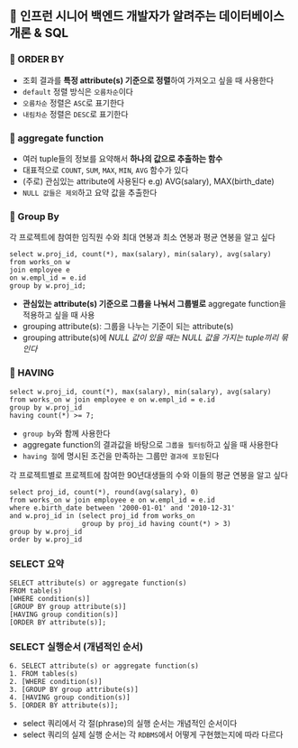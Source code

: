 ## :pushpin: 인프런 시니어 백엔드 개발자가 알려주는 데이터베이스 개론 & SQL

### :seedling: ORDER BY
- 조회 결과를 **특정 attribute(s) 기준으로 정렬**하여 가져오고 싶을 때 사용한다
- `default` 정렬 방식은 `오름차순`이다
- `오름차순` 정렬은 `ASC`로 표기한다
- `내림차순` 정렬은 `DESC`로 표기한다


### :seedling: aggregate function
- 여러 tuple들의 정보를 요약해서 **하나의 값으로 추출하는 함수**
- 대표적으로 `COUNT`, `SUM`, `MAX`, `MIN`, `AVG` 함수가 있다
- (주로) 관심있는 attribute에 사용된다 e.g) AVG(salary), MAX(birth_date)
- `NULL 값들은 제외`하고 요약 값을 추출한다


### :seedling: Group By
각 프로젝트에 참여한 임직원 수와 최대 연봉과 최소 연봉과 평균 연봉을 알고 싶다
```mysql
select w.proj_id, count(*), max(salary), min(salary), avg(salary)
from works_on w 
join employee e 
on w.empl_id = e.id
group by w.proj_id;
```
- **관심있는 attribute(s) 기준으로 그룹을 나눠서 그룹별로** aggregate function을 적용하고 싶을 때 사용
- grouping attribute(s): 그룹을 나누는 기준이 되는 attribute(s)
- grouping attribute(s)에 *NULL 값이 있을 때는 NULL 값을 가지는 tuple끼리 묶인다*


### :seedling: HAVING
```mysql
select w.proj_id, count(*), max(salary), min(salary), avg(salary)
from works_on w join employee e on w.empl_id = e.id
group by w.proj_id
having count(*) >= 7;
```
- `group by`와 함께 사용한다
- aggregate function의 결과값을 바탕으로 `그룹을 필터링`하고 싶을 때 사용한다
- `having 절`에 명시된 조건을 만족하는 그룹만 `결과에 포함`된다

각 프로젝트별로 프로젝트에 참여한 90년대생들의 수와 이들의 평균 연봉을 알고 싶다

```mysql
select proj_id, count(*), round(avg(salary), 0)
from works_on w join employee e on w.empl_id = e.id
where e.birth_date between '2000-01-01' and '2010-12-31'
and w.proj_id in (select proj_id from works_on
                  group by proj_id having count(*) > 3)
group by w.proj_id
order by w.proj_id
```

### SELECT 요약
```mysql
SELECT attribute(s) or aggregate function(s)
FROM table(s)
[WHERE condition(s)]
[GROUP BY group attribute(s)]
[HAVING group condition(s)]
[ORDER BY attribute(s)];
```

### SELECT 실행순서 (개념적인 순서)
```text
6. SELECT attribute(s) or aggregate function(s)
1. FROM tables(s)
2. [WHERE condition(s)]
3. [GROUP BY group attribute(s)]
4. [HAVING group condition(s)]
5. [ORDER BY attribute(s)];
```
- select 쿼리에서 각 절(phrase)의 실행 순서는 개념적인 순서이다
- select 쿼리의 실제 실행 순서는 각 `RDBMS`에서 어떻게 구현했는지에 따라 다르다